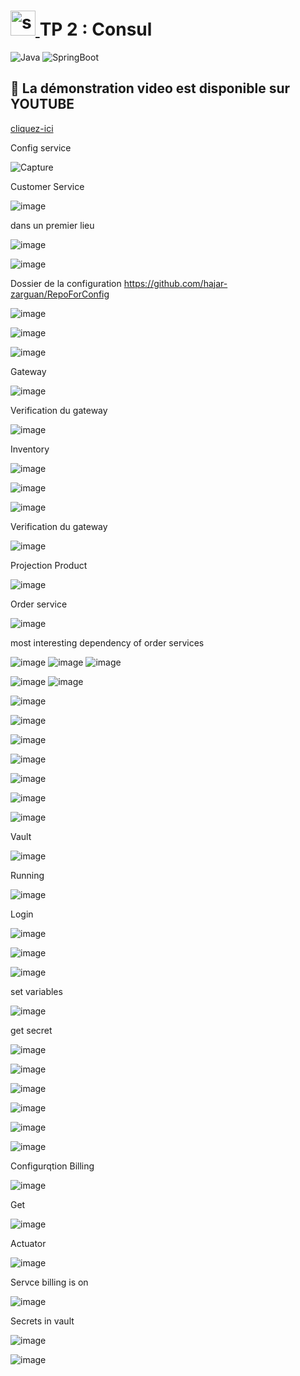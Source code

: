 # <a href="https://spring.io/" target="_blank" rel="noreferrer"> <img src="https://www.vectorlogo.zone/logos/springio/springio-icon.svg" alt="spring" width="40" height="40"/> </a> TP 2 : Consul 
![Java](https://img.shields.io/badge/-Java-333333?style=flat&logo=Java&logoColor=007396)
![SpringBoot](https://img.shields.io/badge/-Spring%20Boot-333333?style=flat&logo=spring-boot)

## 🔗 La démonstration video est disponible sur YOUTUBE
[cliquez-ici](https://youtu.be/MCT1qpOZcbo)



Config service 

![Capture](https://user-images.githubusercontent.com/82539023/199108154-f07c12d9-67fd-44b0-afc1-74363caf9600.PNG)

Customer Service 

![image](https://user-images.githubusercontent.com/82539023/199108118-c3c475d0-00b4-4e49-8780-b3fa9b9cd842.png)



dans un premier lieu 

![image](https://user-images.githubusercontent.com/82539023/204004828-1a5dfea2-d7d9-4400-9724-8a6132df6984.png)

![image](https://user-images.githubusercontent.com/82539023/204004890-437fc3e2-7d55-4a32-9690-0c3221c28bd1.png)

Dossier de la configuration  https://github.com/hajar-zarguan/RepoForConfig

![image](https://user-images.githubusercontent.com/82539023/204010538-3de021eb-e51a-4dd6-8838-e2e965a3f42b.png)

![image](https://user-images.githubusercontent.com/82539023/204010604-a96a80b0-f9ad-4ec0-9ed7-ead97f9bc03c.png)

![image](https://user-images.githubusercontent.com/82539023/204010964-84b5c28c-90f8-4526-9a56-617d5b07e05e.png)

Gateway

![image](https://user-images.githubusercontent.com/82539023/204012787-734fd6e7-0f31-4235-94cd-8257a9237ff4.png)


Verification du gateway 

![image](https://user-images.githubusercontent.com/82539023/204013109-71533ed5-5cb9-4b4a-b48c-41163847fadb.png)

Inventory

![image](https://user-images.githubusercontent.com/82539023/204027817-382485b2-98b8-4fd8-ae87-f305bec43a00.png)

![image](https://user-images.githubusercontent.com/82539023/204027533-a7ad0dda-2615-4b28-8bc3-50e68edfa58a.png)

![image](https://user-images.githubusercontent.com/82539023/204027593-a2a731f8-fd60-4111-a87a-f268f60040d4.png)

Verification du gateway

![image](https://user-images.githubusercontent.com/82539023/204028449-fd216ddd-8573-4add-b543-f473aa1fb059.png)

Projection Product 

![image](https://user-images.githubusercontent.com/82539023/204029837-9893efa0-b112-4981-b372-336e9a2603c7.png)


Order service 

![image](https://user-images.githubusercontent.com/82539023/204033674-e33022a5-a3ff-41ce-8c58-c25acc9f9ce8.png)

most interesting dependency of order services 

![image](https://user-images.githubusercontent.com/82539023/204033763-c27083d1-f16a-4e81-8d9e-d92daa918229.png)
![image](https://user-images.githubusercontent.com/82539023/204033829-807f6cb4-72ee-477c-a83b-4c04acc17fd9.png)
![image](https://user-images.githubusercontent.com/82539023/204033875-3d85ee80-0e3a-4e2b-a8a2-f61b4f5d2d27.png)


![image](https://user-images.githubusercontent.com/82539023/204036870-912913ba-e442-4f97-b3a6-e83c6227d4e7.png)
![image](https://user-images.githubusercontent.com/82539023/204036978-e54518c8-3f05-49f7-9934-86fb3d613e43.png)


![image](https://user-images.githubusercontent.com/82539023/204039849-b7189d68-7ceb-480b-817a-c5e8a6850d9a.png)

![image](https://user-images.githubusercontent.com/82539023/204039881-549145c4-76cb-4ac9-a8b4-386fb66b1776.png)

![image](https://user-images.githubusercontent.com/82539023/204040175-8ff4202a-3a2e-4f7d-9ed5-49bc36cfd00e.png)

![image](https://user-images.githubusercontent.com/82539023/204044106-0955cb6a-5df4-4452-9b35-b2bfab6c145a.png)

![image](https://user-images.githubusercontent.com/82539023/204044383-c78b0472-836c-47a8-8f9d-a98c28658169.png)

![image](https://user-images.githubusercontent.com/82539023/204049086-fc5373e2-ff7d-4259-a39b-f2a916054340.png)

![image](https://user-images.githubusercontent.com/82539023/204049134-8d2897f4-b198-4068-a8c1-dd386ef48418.png)



Vault 

![image](https://user-images.githubusercontent.com/82539023/204058000-3c3a7ec7-aeef-4688-b3c7-24301b64df09.png)

Running

![image](https://user-images.githubusercontent.com/82539023/204058151-500e389b-b574-4563-91e7-ac0b5f82f43d.png)

Login

![image](https://user-images.githubusercontent.com/82539023/204058228-70c18926-ac54-4247-92c5-243ef56b6c79.png)

![image](https://user-images.githubusercontent.com/82539023/204058298-078b4a86-8f9f-4aa4-89ba-33816cf14400.png)

![image](https://user-images.githubusercontent.com/82539023/204058378-3ebfafba-e33d-448a-a036-aaa596759601.png)

set variables 

![image](https://user-images.githubusercontent.com/82539023/204058508-aa93cf7e-7e96-4ec4-80de-972821261c98.png)


get secret

![image](https://user-images.githubusercontent.com/82539023/204058554-b3b64f17-8924-44cd-8ec7-9dc2d17d3987.png)


![image](https://user-images.githubusercontent.com/82539023/204058932-48575039-d326-4a92-bad7-f61cfeec13d1.png)

![image](https://user-images.githubusercontent.com/82539023/204058947-382fc18c-c859-4f89-899f-dc1bb180d7cf.png)

![image](https://user-images.githubusercontent.com/82539023/204058985-dc702a33-b0b8-4cfc-ba71-d00f971b52c4.png)

![image](https://user-images.githubusercontent.com/82539023/204059013-9d8df7db-9a63-4094-ad9a-132ea7a08346.png)

![image](https://user-images.githubusercontent.com/82539023/204059036-74ac334a-5f9d-4ef8-a607-3cbce309b4c2.png)

Configurqtion Billing 

![image](https://user-images.githubusercontent.com/82539023/204059234-1c27e124-6f94-482e-b095-6e0bd3ca14c9.png)

Get 

![image](https://user-images.githubusercontent.com/82539023/204059383-2337484e-128a-4d8d-aa0b-82fd3e7905e9.png)

Actuator

![image](https://user-images.githubusercontent.com/82539023/204060507-46aed0b8-0ae1-431b-a060-b79d19fe2944.png)


Servce billing is on 

![image](https://user-images.githubusercontent.com/82539023/204061033-b49586f5-b826-4d6b-9d38-e402d1fad664.png)

Secrets in vault

![image](https://user-images.githubusercontent.com/82539023/204061919-bb00eaac-c0ca-422f-907b-5994920382bb.png)

![image](https://user-images.githubusercontent.com/82539023/204061943-c7874d55-8fe2-45cd-8b56-d09ce5d66292.png)


